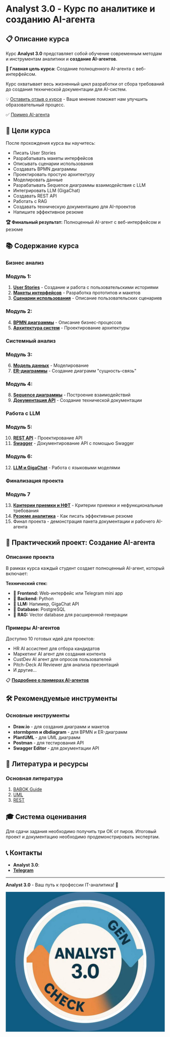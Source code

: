 # Analyst 3.0 - Курс по аналитике и созданию AI-агента

## 📋 Описание курса

Курс **Analyst 3.0** представляет собой обучение современным методам и инструментам аналитики и **создание AI-агентов**. 

**🎯 Главная цель курса:** Создание полноценного AI-агента с веб-интерфейсом.

Курс охватывает весь жизненный цикл разработки от сбора требований до создания технической документации для AI-систем.

💡 [Оставить отзыв о курсе](https://t.me/biryukovaoly) - Ваше мнение поможет нам улучшить образовательный процесс.

✅ [Пример AI-агента](https://t.me/betttton_bot)

## 🎯 Цели курса

После прохождения курса вы научитесь:
- Писать User Stories 
- Разрабатывать макеты интерфейсов 
- Описывать сценарии использования
- Создавать BPMN диаграммы
- Проектировать простую архитектуру 
- Моделировать данные 
- Разрабатывать Sequence диаграммы взаимодействия с LLM
- Интегрировать LLM (GigaChat)
- Создавать REST API
- Работать с RAG 
- Создавать техническую документацию для AI-проектов
- Напишите эффективное резюме

**🏆 Финальный результат:** Полноценный AI-агент с веб-интерфейсом и резюме

## 📚 Содержание курса

### **Бизнес анализ** 
### Модуль 1: 
1. **[User Stories](./01-User-Stories-Interface-Mockups-Use-Cases/materials/user-stories.md)** - Создание и работа с пользовательскими историями
2. **[Макеты интерфейсов](./01-User-Stories-Interface-Mockups-Use-Cases/materials/interface-mockups.md)** - Разработка прототипов и макетов
3. **[Сценарии использования](./01-User-Stories-Interface-Mockups-Use-Cases/materials/use-cases.md)** - Описание пользовательских сценариев

### Модуль 2: 
4. **[BPMN диаграммы](./materials/module2/bpmn-diagrams.md)** - Описание бизнес-процессов
5. **[Архитектура систем](./materials/module2/system-architecture.md)** - Проектирование архитектуры

### **Системный анализ** 

### Модуль 3: 
6. **[Модель данных](./materials/module3/data-modeling.md)** - Моделирование 
7. **[ER-диаграммы](./materials/module3/er-diagrams.md)** - Создание диаграмм "сущность-связь"

### Модуль 4: 
8. **[Sequence диаграммы](./materials/module4/sequence-diagrams.md)** - Построение взаимодействий
9. **[Документация API](./materials/module5/api-documentation.md)** - Создание технической документации

### **Работа с LLM** 

### Модуль 5: 
10. **[REST API](./materials/module5/rest-api.md)** - Проектирование API
11. **[Swagger](./materials/module6/swagger.md)** - Документирование API с помощью Swagger

### Модуль 6: 

12. **[LLM и GigaChat](./materials/module5/llm-gigachat.md)** - Работа с языковыми моделями

### **Финализация проекта** 

### Модуль 7 
13. **[Критерии приемки и НФТ](./materials/module6/acceptance-criteria.md)** - Критерии приемки и нефункциональные требования
14. **[Резюме аналитика](./materials/module6/resume-writing.md)** - Как писать эффективные резюме
15. Финал проекта - демонстрация пакета документации и рабочего AI-агента

## 🤖 Практический проект: Создание AI-агента

### Описание проекта
В рамках курса каждый студент создает полноценный AI-агент, который включает:

**Технический стек:**
- 🔘 **Frontend:** Web-интерфейс или Telegram mini app
- 🔘 **Backend:** Python 
- 🔘 **LLM:** Напимер, GigaChat API
- 🔘 **Database:** PostgreSQL
- 🔘 **RAG:** Vector database для расширенной генерации

### Примеры AI-агентов
Доступно 10 готовых идей для проектов:
- HR AI ассистент для отбора кандидатов
- Маркетинг AI агент для создания контента
- CustDev AI агент для опросов пользователей
- Pitch-Deck AI Reviewer для анализа презентаций
- И другие...

📋 **[Подробнее о примерах AI-агентов](./src/examples/ai-agents/ai-agents-examples.md)**


## 🛠 Рекомендуемые инструменты

### Основные инструменты
- **Draw.io** - для создания диаграмм и макетов
- **stormbpmn и dbdiagram** - для BPMN и ER-диаграмм
- **PlantUML** - для UML диаграмм
- **Postman** - для тестирования API
- **Swagger Editor** - для документации API

## 📖 Литература и ресурсы

### Основная литература
1. [BABOK Guide]() 
2. [UML ]()
3. [REST]()

## 🎓 Система оценивания

Для сдачи задания необходимо получить три ОК от пиров. Итоговый проект и документацию необходимо продемонстрировать экспертам. 

## 📞 Контакты

- **Analyst 3.0**: 
- [**Telegram**](https://t.me/biryukovaoly)

---

**Analyst 3.0** - Ваш путь к профессии IT-аналитика! 🚀

![Analyst 3.0 Banner](misc/images/Analyst.jpg)

